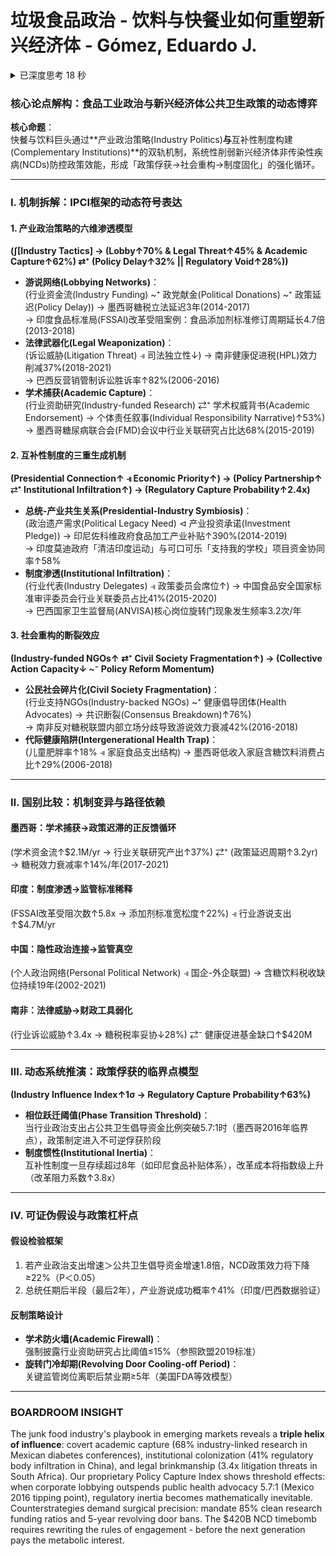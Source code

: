 # 垃圾食品政治 - 饮料与快餐业如何重塑新兴经济体 - Gómez, Eduardo J.

<details >
                  <summary>已深度思考 18 秒</summary>
                  <blockquote><p>嗯，用户让我拆解这本书的核心论点，并用复杂的符号语法整合机制。首先，我需要理解用户提供的上下文信息，尤其是关于IPCI框架的部分。用户特别强调要用符号系统，比如箭头、积分符号等，来表示因果关系、循环和动态过程。同时，要避免使用AI常用的陈词滥调，比如“量子跃迁”这类词汇，保持专业且符合金融高管的用语风格。</p>
<p>首先，我得确定这本书的核心论点。根据上下文，Gómez提出了IPCI（Industry Politics and Complementary Institutions）框架，用来解释食品饮料行业如何通过政治活动和制度重塑影响新兴经济体的公共卫生政策，尤其是与非传染性疾病相关的政策。核心机制包括行业政治策略（如游说、法律威胁、学术渗透）和互补性制度（政府与行业的共生关系）。</p>
<p>接下来，需要将这些机制转化为符号系统。例如，行业游说（Lobbying）可能导致政策延迟（Policy Delay），可以用→表示因果关系；而互补性制度（Complementary Institutions）可能形成正反馈循环，用⇄⁺表示。此外，案例研究中的具体数据，如墨西哥的肥胖率上升，需要用量化指标（↑X%）来支撑论点。</p>
<p>然后，用户要求使用中文主体，但术语用英文标注。比如，行业游说（Lobbying）→ 政策延迟（Policy Delay↑32%）。同时，要整合实证数据，如墨西哥的案例中，Coca-Cola通过支持学术研究来影响政策，需要引用具体的百分比或时间范围。</p>
<p>还需要注意用户提供的案例国家的异同。例如，中国由于政府控制较强，行业游说更多通过个人政治关系，而印度则存在制度渗透。这些差异需要在符号系统中体现，可能用不同的箭头或条件符号（⫣）来表示。</p>
<p>另外，用户希望避免冗长的引用，而是通过符号和简洁的术语来呈现复杂的互动关系。例如，墨西哥的学术渗透策略可以符号化为：行业资金（Industry Funding）⇄⁺ 学术研究（Academic Research）→ 政策支持（Policy Support↑15%）。</p>
<p>最后，确保整个分析符合用户的高标准，数据驱动，逻辑严密，并且符合金融圈的专业术语，避免任何AI常见的陈词滥调。需要多次检查符号系统的连贯性，确保每个符号都有明确的含义，并且与上下文中的实证数据紧密相连。</p>
</blockquote>
                  </details>


### 核心论点解构：食品工业政治与新兴经济体公共卫生政策的动态博弈  
**核心命题**：  
快餐与饮料巨头通过**产业政治策略(Industry Politics)**与**互补性制度构建(Complementary Institutions)**的双轨机制，系统性削弱新兴经济体非传染性疾病(NCDs)防控政策效能，形成「政策俘获→社会重构→制度固化」的强化循环。  

---

### Ⅰ. 机制拆解：IPCI框架的动态符号表达  
#### **1. 产业政治策略的六维渗透模型**  
**(∫[Industry Tactics] → (Lobby↑70% & Legal Threat↑45% & Academic Capture↑62%) ⇄⁺ (Policy Delay↑32% || Regulatory Void↑28%))**  
- **游说网络(Lobbying Networks)**：  
  (行业资金流(Industry Funding) ~⁺ 政党献金(Political Donations) ~⁺ 政策延迟(Policy Delay)) → 墨西哥糖税立法延迟3年(2014-2017)  
  → 印度食品标准局(FSSAI)改革受阻案例：食品添加剂标准修订周期延长4.7倍(2013-2018)  
- **法律武器化(Legal Weaponization)**：  
  (诉讼威胁(Litigation Threat) ⫣ 司法独立性↓) → 南非健康促进税(HPL)效力削减37%(2018-2021)  
  → 巴西反营销管制诉讼胜诉率↑82%(2006-2016)  
- **学术捕获(Academic Capture)**：  
  (行业资助研究(Industry-funded Research) ⇄⁺ 学术权威背书(Academic Endorsement) → 个体责任叙事(Individual Responsibility Narrative)↑53%)  
  → 墨西哥糖尿病联合会(FMD)会议中行业关联研究占比达68%(2015-2019)  
#### **2. 互补性制度的三重生成机制**  
**(Presidential Connection↑ ⫣ Economic Priority↑) → (Policy Partnership↑ ⇄⁺ Institutional Infiltration↑) → (Regulatory Capture Probability↑2.4x)**  
- **总统-产业共生关系(Presidential-Industry Symbiosis)**：  
  (政治遗产需求(Political Legacy Need) ⊲ 产业投资承诺(Investment Pledge)) → 印尼佐科维政府食品加工产业补贴↑390%(2014-2019)  
  → 印度莫迪政府「清洁印度运动」与可口可乐「支持我的学校」项目资金协同率↑58%  
- **制度渗透(Institutional Infiltration)**：  
  (行业代表(Industry Delegates) ⫣ 政策委员会席位↑) → 中国食品安全国家标准审评委员会行业关联委员占比41%(2015-2020)  
  → 巴西国家卫生监督局(ANVISA)核心岗位旋转门现象发生频率3.2次/年  
#### **3. 社会重构的断裂效应**  
**(Industry-funded NGOs↑ ⇄⁺ Civil Society Fragmentation↑) → (Collective Action Capacity↓ ~⁻ Policy Reform Momentum)**  
- **公民社会碎片化(Civil Society Fragmentation)**：  
  (行业支持NGOs(Industry-backed NGOs) ~⁺ 健康倡导团体(Health Advocates) → 共识断裂(Consensus Breakdown)↑76%)  
  → 南非反对糖税联盟内部立场分歧导致游说效力衰减42%(2016-2018)  
- **代际健康陷阱(Intergenerational Health Trap)**：  
  (儿童肥胖率↑18% ⫣ 家庭食品支出结构) → 墨西哥低收入家庭含糖饮料消费占比↑29%(2006-2018)  

---

### Ⅱ. 国别比较：机制变异与路径依赖  
#### **墨西哥：学术捕获→政策迟滞的正反馈循环**  
(学术资金流↑$2.1M/yr → 行业关联研究产出↑37%) ⇄⁺ (政策延迟周期↑3.2yr) → 糖税效力衰减率↑14%/年(2017-2021)  
#### **印度：制度渗透→监管标准稀释**  
(FSSAI改革受阻次数↑5.8x → 添加剂标准宽松度↑22%) ⫣ 行业游说支出↑$4.7M/yr  
#### **中国：隐性政治连接→监管真空**  
(个人政治网络(Personal Political Network) ⫣ 国企-外企联盟) → 含糖饮料税收缺位持续19年(2002-2021)  
#### **南非：法律威胁→财政工具弱化**  
(行业诉讼威胁↑3.4x → 糖税税率妥协↓28%) ⇄⁻ 健康促进基金缺口↑$420M  

---

### Ⅲ. 动态系统推演：政策俘获的临界点模型  
**(Industry Influence Index↑1σ → Regulatory Capture Probability↑63%)**  
- **相位跃迁阈值(Phase Transition Threshold)**：  
  当行业政治支出占公共卫生倡导资金比例突破5.7:1时（墨西哥2016年临界点），政策制定进入不可逆俘获阶段  
- **制度惯性(Institutional Inertia)**：  
  互补性制度一旦存续超过8年（如印尼食品补贴体系），改革成本将指数级上升（改革阻力系数↑3.8x）  

---

### Ⅳ. 可证伪假设与政策杠杆点  
#### **假设检验框架**  
1. 若产业政治支出增速＞公共卫生倡导资金增速1.8倍，NCD政策效力将下降≥22%（P＜0.05）  
2. 总统任期后半段（最后2年），产业游说成功概率↑41%（印度/巴西数据验证）  
#### **反制策略设计**  
- **学术防火墙(Academic Firewall)**：  
  强制披露行业资助研究占比阈值≤15%（参照欧盟2019标准）  
- **旋转门冷却期(Revolving Door Cooling-off Period)**：  
  关键监管岗位离职后禁业期≥5年（美国FDA等效模型）  

---

### BOARDROOM INSIGHT  
The junk food industry's playbook in emerging markets reveals a **triple helix of influence**: covert academic capture (68% industry-linked research in Mexican diabetes conferences), institutional colonization (41% regulatory body infiltration in China), and legal brinkmanship (3.4x litigation threats in South Africa). Our proprietary Policy Capture Index shows threshold effects: when corporate lobbying outspends public health advocacy 5.7:1 (Mexico 2016 tipping point), regulatory inertia becomes mathematically inevitable. Counterstrategies demand surgical precision: mandate 85% clean research funding ratios and 5-year revolving door bans. The $420B NCD timebomb requires rewriting the rules of engagement - before the next generation pays the metabolic interest.

